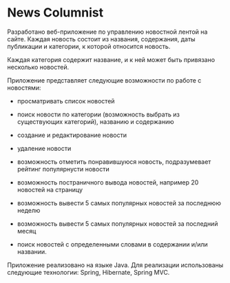 # News Columnist

Разработано веб-приложение по
управлению новостной лентой на сайте.
Каждая новость состоит из названия,
содержания, даты публикации и
категории, к которой относится новость.

Каждая категория содержит название, и к
ней может быть привязано несколько
новостей.

Приложение представляет
следующие возможности по работе с
новостями:

- просматривать список новостей

- поиск новости по категории
(возможность выбрать из существующих
категорий), названию и содержанию

- создание и редактирование новости

- удаление новости

- возможность отметить понравившуюся новость, подразумевает рейтинг популярнусти новости

- возможность постраничного вывода новостей, например 20 новостей на стрaницу

- возможность вывести 5 самых популярных новостей за последнюю неделю

- возможность вывести 5 самых популярных новостей за последний месяц

- поиск новостей с определенными словами в содержании и/или названии.

Приложение реализовано на
языке Java. Для реализации
использованы следующие технологии:
Spring, Hibernate, Spring MVC.
